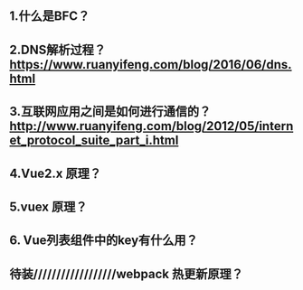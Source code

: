 ## 1.什么是BFC？
## 2.DNS解析过程？https://www.ruanyifeng.com/blog/2016/06/dns.html
## 3.互联网应用之间是如何进行通信的？http://www.ruanyifeng.com/blog/2012/05/internet_protocol_suite_part_i.html
## 4.Vue2.x 原理？
## 5.vuex 原理？
## 6. Vue列表组件中的key有什么用？
## 待装//////////////////webpack 热更新原理？

